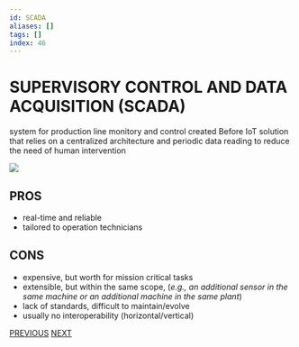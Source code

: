 ```yaml
---
id: SCADA
aliases: []
tags: []
index: 46
---
```


# SUPERVISORY CONTROL AND DATA ACQUISITION (SCADA)

system for production line monitory and control created Before IoT solution that relies on a centralized architecture and periodic data reading to reduce the need of human intervention

![](mobile_systems/Pasted%20image%2020240611151503.png)

## PROS

- real-time and reliable
- tailored to operation technicians

## CONS

- expensive, but worth for mission critical tasks
- extensible, but within the same scope, (*e.g., an additional sensor in the same machine or an additional machine in the same plant*)
- lack of standards, difficult to maintain/evolve
- usually no interoperability (horizontal/vertical)

[PREVIOUS](pages/IoT/IOT.md) [NEXT](IoT/IOT_PLATFORMS.md)
